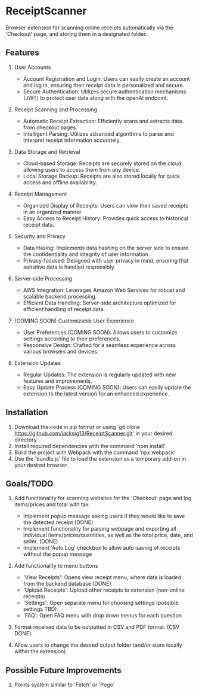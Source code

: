 # ReceiptScanner
Browser extension for scanning online receipts automatically via the 'Checkout' page, and storing them in a designated folder.

## Features
1. User Accounts
    - Account Registration and Login: Users can easily create an account and log in, ensuring their receipt data is personalized and secure.
    - Secure Authentication: Utilizes secure authentication mechanisms (JWT) to protect user data along with the openAI endpoint.

2. Receipt Scanning and Processing
    - Automatic Receipt Extraction: Efficiently scans and extracts data from checkout pages.
    - Intelligent Parsing: Utilizes advanced algorithms to parse and interpret receipt information accurately.

3. Data Storage and Retrieval
    - Cloud-based Storage: Receipts are securely stored on the cloud, allowing users to access them from any device.
    - Local Storage Backup: Receipts are also stored locally for quick access and offline availability.

4. Receipt Management
    - Organized Display of Receipts: Users can view their saved receipts in an organized manner.
    - Easy Access to Receipt History: Provides quick access to historical receipt data.

5. Security and Privacy
    - Data Hasing: Implements data hashing on the server side to ensure the confidentiality and integrity of user information.
    - Privacy-focused: Designed with user privacy in mind, ensuring that sensitive data is handled responsibly.

6. Server-side Processing
    - AWS Integration: Leverages Amazon Web Services for robust and scalable backend processing.
    - Efficient Data Handling: Server-side architecture optimized for efficient handling of receipt data.

7. (COMING SOON) Customizable User Experience
    - User Preferences (COMING SOON): Allows users to customize settings according to their preferences.
    - Responsive Design: Crafted for a seamless experience across various browsers and devices.

8. Extension Updates
    - Regular Updates: The extension is regularly updated with new features and improvements.
    - Easy Update Process (COMING SOON): Users can easily update the extension to the latest version for an enhanced experience.

## Installation
1) Download the code in zip format or using 'git clone https://github.com/jacksig13/ReceiptScanner.git' in your desired directory
2) Install required dependencies with the command 'npm install'
3) Build the project with Webpack with the command 'npx webpack'
4) Use the 'bundle.js' file to load the extension as a temporary add-on in your desired browser

## Goals/TODO
1) Add functionality for scanning websites for the 'Checkout' page and log items/prices and total with tax.
    - Implement popup message asking users if they would like to save the detected receipt (DONE)
    - Implement functionality for parsing webpage and exporting all individual items/prices/quantities, as well as the total price, date, and seller. (DONE)
    - Implement 'Auto Log' checkbox to allow auto-saving of receipts without the popup message

2) Add functionality to menu buttons 
    - 'View Receipts': Opens view receipt menu, where data is loaded from the backend database (DONE)
    - 'Upload Receipts': Upload other receipts to extension (non-online receipts)
    - 'Settings': Open separate menu for choosing settings (possible settings TBD)
    - 'FAQ': Open FAQ menu with drop down menus for each question

3) Format received data to be outputted in CSV and PDF format. (CSV DONE)

4) Allow users to change the desired output folder (and/or store locally within the extension)

## Possible Future Improvements
1. Points system similar to 'Fetch' or 'Pogo'

